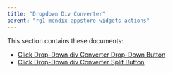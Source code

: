 ```yaml
---
title: "Dropdown Div Converter"
parent: "rg1-mendix-appstore-widgets-actions"
---
```


This section contains these documents:

* [Click Drop-Down div Converter Drop-Down Button](rg1-click-dropdown-div-converter-dropdown-button)
* [Click Drop-Down div Converter Split Button](rg1-click-dropdown-div-converter-split-button)

